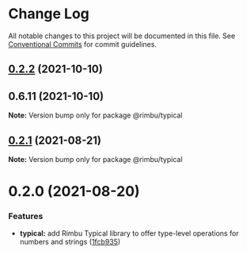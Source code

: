 # Change Log

All notable changes to this project will be documented in this file.
See [Conventional Commits](https://conventionalcommits.org) for commit guidelines.

## [0.2.2](https://github.com/rimbu-org/rimbu/compare/@rimbu/typical@0.2.1...@rimbu/typical@0.2.2) (2021-10-10)



## 0.6.11 (2021-10-10)

**Note:** Version bump only for package @rimbu/typical





## [0.2.1](https://github.com/rimbu-org/rimbu/compare/@rimbu/typical@0.2.0...@rimbu/typical@0.2.1) (2021-08-21)

**Note:** Version bump only for package @rimbu/typical





# 0.2.0 (2021-08-20)


### Features

* **typical:** add Rimbu Typical library to offer type-level operations for numbers and strings ([1fcb935](https://github.com/rimbu-org/rimbu/commit/1fcb935cd7d9d661d8e0834d746084e39e0b533d))
